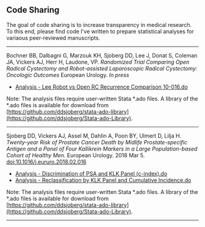 
<!-- README.md is generated from README.Rmd. Please edit that file -->
Code Sharing
------------

The goal of code sharing is to increase transparency in medical research. To this end, please find code I've written to prepare statistical analyses for variaous peer-reviewed manuscripts.

------------------------------------------------------------------------

Bochner BB, Dalbagni G, Marzouk KH, Sjoberg DD, Lee J, Donat S, Coleman JA, Vickers AJ, Herr H, Laudone, VP. *Randomized Trial Comparing Open Radical Cystectomy and Robot-assisted Laparoscopic Radical Cystectomy: Oncologic Outcomes* European Urology. *In press*

-   [Analysis - Lee Robot vs Open RC Recurrence Comparison 10-016.do](https://github.com/ddsjoberg/Manuscript-Code-Share/blob/master/2018-May-European-Urology/Analysis%20-%20Lee%20Robot%20vs%20Open%20RC%20Recurrence%20Comparison%2010-016.do)

Note: The analysis files require user-written Stata \*.ado files. A library of the \*.ado files is available for download from [https://github.com/ddsjoberg/stata-ado-library](https://github.com/ddsjoberg/Stata-ado-Library).

------------------------------------------------------------------------

Sjoberg DD, Vickers AJ, Assel M, Dahlin A, Poon BY, Ulmert D, Lilja H. *Twenty-year Risk of Prostate Cancer Death by Midlife Prostate-specific Antigen and a Panel of Four Kallikrein Markers in a Large Population-based Cohort of Healthy Men.* European Urology. 2018 Mar 5. [doi:10.1016/j.eururo.2018.02.016](https://doi.org/10.1016/j.eururo.2018.02.016)

-   [Analysis - Discrimination of PSA and KLK Panel (c-index).do](https://github.com/ddsjoberg/Manuscript-Code-Share/blob/master/2018-Feb-European-Urology/Analysis%20-%20Discrimination%20of%20PSA%20and%20KLK%20Panel%20(c-index).do)
-   [Analysis - Reclassification by KLK Panel and Cumulative Incidence.do](https://github.com/ddsjoberg/Manuscript-Code-Share/blob/master/2018-Feb-European-Urology/Analysis%20-%20Reclassification%20by%20KLK%20Panel%20and%20Cumulative%20Incidence.do)

Note: The analysis files require user-written Stata \*.ado files. A library of the \*.ado files is available for download from [https://github.com/ddsjoberg/stata-ado-library](https://github.com/ddsjoberg/Stata-ado-Library).

------------------------------------------------------------------------
